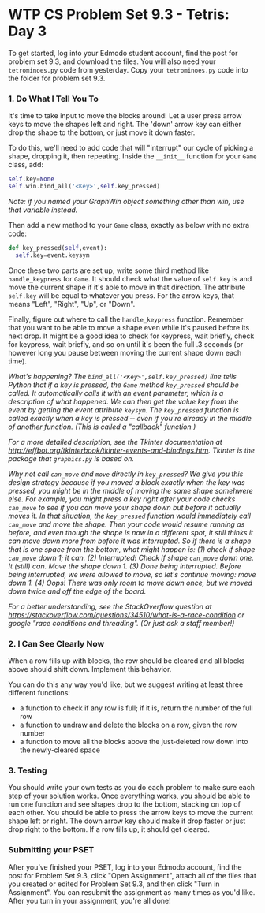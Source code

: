 # WTP CS Problem Set 9.3 - Tetris: Day 3

To get started, log into your Edmodo student account, find the post for problem set 9.3, and download the files. You will also need your `tetrominoes.py` code from yesterday. Copy your `tetrominoes.py` code into the folder for problem set 9.3.

### 1. Do What I Tell You To
It's  time  to  take  input  to  move  the  blocks  around!  Let  a  user  press  arrow  keys  to  move  the  shapes  left  and  right.  The 'down'  arrow  key  can  either  drop  the  shape  to  the  bottom,  or  just  move  it  down  faster. 

To  do  this,  we'll  need  to  add  code  that  will  "interrupt"  our  cycle  of  picking  a  shape,  dropping  it,  then  repeating.  Inside the  `__init__`  function  for  your  `Game`  class,  add:
```python
self.key=None
self.win.bind_all('<Key>',self.key_pressed)
```

*Note:  if  you  named  your  GraphWin  object  something  other  than  win,  use  that  variable  instead.*

Then  add  a  new  method  to  your  `Game`  class,  exactly  as  below  with  no  extra  code:
```python
def key_pressed(self,event):
  self.key=event.keysym
```

Once  these  two  parts  are  set  up,  write  some  third  method  like  `handle_keypress`  for  `Game`.  It  should  check  what  the value  of  `self.key`  is  and  move  the  current  shape  if  it's  able  to  move  in  that  direction.  The  attribute  `self.key`  will  be equal  to  whatever  you  press.  For  the  arrow  keys,  that  means  "Left",  "Right", "Up",  or  "Down".

Finally,  figure  out  where  to  call  the  `handle_keypress`  function.  Remember  that  you  want  to  be  able  to  move  a  shape even  while  it's  paused  before  its  next  drop.  It  might  be  a  good  idea  to  check  for  keypress,  wait  briefly,  check  for keypress,  wait  briefly,  and  so  on  until  it's  been  the  full  .3  seconds  (or  however  long  you  pause  between  moving  the current  shape  down  each  time).

*What's  happening?  The  `bind_all('<Key>',self.key_pressed)`  line  tells  Python  that  if  a  key  is  pressed,  the  `Game` method  `key_pressed`  should  be  called.  It  automatically  calls  it  with  an  event  parameter,  which  is  a  description  of what  happened.  We  can  then  get  the  value  key  from  the  event  by  getting  the  event  attribute  `keysym`.  The `key_pressed`  function  is  called  exactly  when  a  key  is  pressed  ‑‑  even  if  you're  already  in  the  middle  of  another function.  (This  is  called  a  "callback"  function.)*

*For  a  more  detailed  description,  see  the Tkinter documentation at http://effbot.org/tkinterbook/tkinter-events-and-bindings.htm.  Tkinter  is  the  package  that  `graphics.py`  is  based on.*

*Why  not  call  `can_move`  and  `move`  directly  in  `key_pressed`?  We  give  you  this  design  strategy  because  if  you moved  a  block  exactly  when  the  key  was  pressed,  you  might  be  in  the  middle  of  moving  the  same  shape somehwere  else.  For  example,  you  might  press  a  key  right  after  your  code  checks  `can_move`  to  see  if  you  can move  your  shape  down  but  before  it  actually  moves  it.  In  that  situation,  the  `key_pressed`  function  would immediately  call  `can_move`  and  move  the  shape.  Then  your  code  would  resume  running  as  before,  and  even though  the  shape  is  now  in  a  different  spot,  it  still  thinks  it  can  move  down  more  from  before  it  was  interrupted. So  if  there  is  a  shape  that  is  one  space  from  the  bottom,  what  might  happen  is:  (1)  check  if  shape  `can_move`  down 1;  it  can.  (2)  Interrupted!  Check  if  shape  `can_move`  down  one.  It  (still)  can.  Move  the  shape  down  1.  (3)  Done being  interrupted.  Before  being  interrupted,  we  were  allowed  to  move,  so  let's  continue  moving:  move  down  1. (4)  Oops!  There  was  only  room  to  move  down  once,  but  we  moved  down  twice  and  off  the  edge  of  the  board.*

*For  a  better  understanding,  see  the StackOverflow question at https://stackoverflow.com/questions/34510/what-is-a-race-condition or  google  "race  conditions  and  threading".  (Or  just ask  a  staff  member!)*
 
### 2. I Can See Clearly Now
When  a  row  fills  up  with  blocks,  the  row  should  be  cleared  and  all  blocks  above  should  shift  down.  Implement  this behavior.

You  can  do  this  any  way  you'd  like,  but  we  suggest  writing  at  least  three  different  functions: 

  * a  function  to  check  if  any  row  is  full;  if  it  is,  return  the  number  of  the  full  row
  * a  function  to  undraw  and  delete  the  blocks  on  a  row,  given  the  row  number
  * a  function  to  move  all  the  blocks  above  the  just‑deleted  row  down  into  the  newly‑cleared  space
 
### 3. Testing
You  should  write  your  own  tests  as  you  do  each  problem  to  make  sure  each  step  of  your  solution  works.  Once everything  works,  you  should  be  able  to  run  one  function  and  see  shapes  drop  to  the  bottom,  stacking  on  top  of  each other.  You  should  be  able  to  press  the  arrow  keys  to  move  the  current  shape  left  or  right.  The  down  arrow  key  should make  it  drop  faster  or  just  drop  right  to  the  bottom.  If  a  row  fills  up,  it  should  get  cleared.

### Submitting your PSET
After you’ve finished your PSET, log into your Edmodo account, find the post for Problem Set 9.3, click "Open Assignment", attach all of the files that you created or edited for Problem Set 9.3, and then click "Turn in Assignment". You can resubmit the assignment as many times as you'd like. After you turn in your assignment, you're all done!

